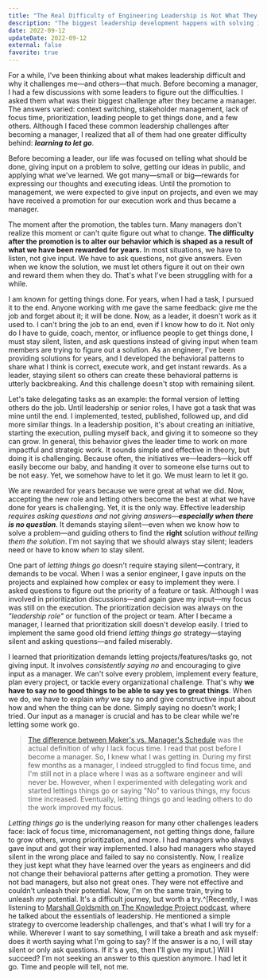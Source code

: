```yaml
---
title: "The Real Difficulty of Engineering Leadership is Not What They Say"
description: "The biggest leadership development happens with solving internal challenges, not external challenges. If we want to create a healthy work environment and keep the team motivated, we have to develop effective leadership skills."
date: 2022-09-12
updateDate: 2022-09-12
external: false
favorite: true
---
```


For a while, I've been thinking about what makes leadership difficult and why it challenges me—and others—that much. Before becoming a manager, I had a few discussions with some leaders to figure out the difficulties. I asked them what was their biggest challenge after they became a manager. The answers varied: context switching, stakeholder management, lack of focus time, prioritization, leading people to get things done, and a few others. Although I faced these common leadership challenges after becoming a manager, I realized that all of them had one greater difficulty behind: ***learning to let go***.

Before becoming a leader, our life was focused on telling what should be done, giving input on a problem to solve, getting our ideas in public, and applying what we've learned. We got many—small or big—rewards for expressing our thoughts and executing ideas. Until the promotion to management, we were expected to give input on projects, and even we may have received a promotion for our execution work and thus became a manager.

The moment after the promotion, the tables turn. Many managers don't realize this moment or can't quite figure out what to change. **The difficulty after the promotion is to alter our behavior which is shaped as a result of what we have been rewarded for years.** In most situations, we have to listen, not give input. We have to ask questions, not give answers. Even when we know the solution, we must let others figure it out on their own and reward them when they do. That's what I've been struggling with for a while.

I am known for getting things done. For years, when I had a task, I pursued it to the end. Anyone working with me gave the same feedback: give me the job and forget about it; it will be done. Now, as a leader, it doesn't work as it used to. I can't bring the job to an end, even if I know how to do it. Not only do I have to guide, coach, mentor, or influence people to get things done, I must stay silent, listen, and ask questions instead of giving input when team members are trying to figure out a solution. As an engineer, I've been providing solutions for years, and I developed the behavioral patterns to share what I think is correct, execute work, and get instant rewards. As a leader, staying silent so others can create these behavioral patterns is utterly backbreaking. And this challenge doesn't stop with remaining silent.

Let's take delegating tasks as an example: the formal version of letting others do the job. Until leadership or senior roles, I have got a task that was mine until the end. I implemented, tested, published, followed up, and did more similar things. In a leadership position, it's about creating an initiative, starting the execution, pulling myself back, and giving it to someone so they can grow. In general, this behavior gives the leader time to work on more impactful and strategic work. It sounds simple and effective in theory, but doing it is challenging. Because often, the initiatives we—leaders—kick off easily become our baby, and handing it over to someone else turns out to be not easy. Yet, we somehow have to let it go. We must learn to let it go.

We are rewarded for years because we were great at what we did. Now, accepting the new role and letting others become the best at what we have done for years is challenging. Yet, it is the only way. Effective leadership *requires asking questions and not giving answers—**especially when there is no question***. It demands staying silent—even when we know how to solve a problem—and guiding others to find the **right** solution *without telling them the solution*. I'm not saying that we should always stay silent; leaders need or have to know *when* to stay silent.

One part of *letting things go* doesn't require staying silent—contrary, it demands to be vocal. When I was a senior engineer, I gave inputs on the projects and explained how complex or easy to implement they were. I asked questions to figure out the priority of a feature or task. Although I was involved in prioritization discussions—and again gave my input—my focus was still on the execution. The prioritization decision was always on the *"leadership role"* or function of the project or team. After I became a manager, I learned that prioritization skill doesn't develop easily. I tried to implement the same good old friend *letting things go* strategy—staying silent and asking questions—and failed miserably.

I learned that prioritization demands letting projects/features/tasks go, not giving input. It involves *consistently saying no* and encouraging to give input as a manager. We can't solve every problem, implement every feature, plan every project, or tackle every organizational challenge. That's why **we have to say no to good things to be able to say yes to great things**. When we do, we have to explain *why* we say no and give constructive input about how and when the thing can be done. Simply saying no doesn't work; I tried. Our input as a manager is crucial and has to be clear while we're letting some work go.

> [The difference between Maker's vs. Manager's Schedule](http://www.paulgraham.com/makersschedule.html) was the actual definition of why I lack focus time. I read that post before I become a manager. So, I knew what I was getting in. During my first few months as a manager, I indeed struggled to find focus time, and I'm still not in a place where I was as a software engineer and will never be. However, when I experimented with delegating work and started lettings things go or saying "No" to various things, my focus time increased. Eventually, letting things go and leading others to do the work improved my focus.

*Letting things go* is the underlying reason for many other challenges leaders face: lack of focus time, micromanagement, not getting things done, failure to grow others, wrong prioritization, and more. I had managers who always gave input and got their way implemented. I also had managers who stayed silent in the wrong place and failed to say no consistently. Now, I realize they just kept what they have learned over the years as engineers and did not change their behavioral patterns after getting a promotion. They were not bad managers, but also not great ones. They were not effective and couldn't unleash their potential. Now, I'm on the same train, trying to unleash *my* potential. It's a difficult journey, but worth a try.^[Recently, I was listening to [Marshall Goldsmith on The Knowledge Project podcast](https://fs.blog/knowledge-project-podcast/marshall-goldsmith/), where he talked about the essentials of leadership. He mentioned a simple strategy to overcome leadership challenges, and that's what I will try for a while. Wherever I want to say something, I will take a breath and ask myself: does it worth saying what I'm going to say? If the answer is a no, I will stay silent or only ask questions. If it's a yes, then I'll give my input.] Will I succeed? I'm not seeking an answer to this question anymore. I had let it go. Time and people will tell, not me.
